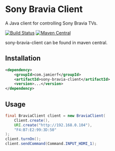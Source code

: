 Sony Bravia Client
========

A Java client for controlling Sony Bravia TVs.

[![Build Status](https://api.travis-ci.org/reines/sony-bravia-client.png)](https://travis-ci.org/reines/sony-bravia-client)
[![Maven Central](https://maven-badges.herokuapp.com/maven-central/com.jamierf/sony-bravia-client/badge.png)](https://maven-badges.herokuapp.com/maven-central/com.jamierf/sony-bravia-client)

sony-bravia-client can be found in maven central.

## Installation

```xml
<dependency>
    <groupId>com.jamierf</groupId>
    <artifactId>sony-bravia-client</artifactId>
    <version>...</version>
</dependency>
```

## Usage

```java
final BraviaClient client = new BraviaClient(
    Client.create(),
    URI.create("http://192.168.0.104"),
    "F4:B7:E2:99:3D:50"
);
client.turnOn();
client.sendCommand(Command.INPUT_HDMI_1);
```
